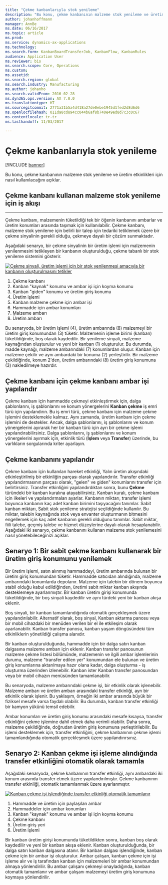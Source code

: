 ```yaml
---
title: "Çekme kanbanlarıyla stok yenileme"
description: "Bu konu, çekme kanbanının malzeme stok yenileme ve üretim etkinlikleri için nasıl kullanılacağını açıklar."
author: johanhoffmann
manager: AnnBe
ms.date: 06/16/2017
ms.topic: article
ms.prod: 
ms.service: dynamics-ax-applications
ms.technology: 
ms.search.form: KanbanBoardTransferJob, KanbanFlow, KanbanRules
audience: Application User
ms.reviewer: bis
ms.search.scope: Core, Operations
ms.custom: 
ms.assetid: 
ms.search.region: global
ms.search.industry: Manufacturing
ms.author: johanho
ms.search.validFrom: 2016-02-28
ms.dyn365.ops.version: AX 7.0.0
ms.translationtype: HT
ms.sourcegitcommit: 2771a31b5a4d418a27de0ebe1945d1fed2d8d6d6
ms.openlocfilehash: 011da8cd894cc044b6af8b740e49ed8d7c3c0c67
ms.contentlocale: tr-tr
ms.lasthandoff: 11/03/2017

---
```


# <a name="replenishment-with-withdrawal-kanbans"></a>Çekme kanbanlarıyla stok yenileme

[!INCLUDE [banner](../includes/banner.md)]

Bu konu, çekme kanbanının malzeme stok yenileme ve üretim etkinlikleri için nasıl kullanılacağını açıklar.

## <a name="workflow-for-material-replenishment-that-uses-the-withdrawal-kanban"></a>Çekme kanbanı kullanan malzeme stok yenileme için iş akışı
-------------------------------------------------------------------

Çekme kanbanı, malzemenin tüketildiği tek bir öğenin kanbanını ambarlar ve üretim konumları arasında taşımak için kullanılabilir. Çekme kanbanı, malzeme stok yenileme için belirli bir talep için tedariki tetiklemek üzere bir çekme sinyalinin gerekli olduğu, çekmeye dayalı bir çözüm sunmaktadır. 

Aşağıdaki senaryo, bir çekme sinyalinin bir üretim işlemi için malzemenin yenilenmesini tetikleyen bir kanbanın oluşturulduğu, çekme tabanlı bir stok yenileme sistemini gösterir. 

[![Çekme sinyali, üretim işlemi için bir stok yenilenmesi amacıyla bir kanbanın oluşturulmasını tetikler](./media/material-replenishment-with-withdrawal-kanban.png)](./media/material-replenishment-with-withdrawal-kanban.png)

1.  Çekme kanbanı
2.  Kanban "kaynak" konumu ve ambar işi için koyma konumu
3.  Kanban "giden" konumu ve üretim giriş konumu
4.  Üretim işlemi
5.  Kanban malzeme çekme için ambar işi
6.  Hammadde için ambar konumları
7.  Malzeme ambarı
8.  Üretim ambarı

Bu senaryoda, bir üretim işlemi (4), üretim ambarında (8) malzemeyi bir üretim giriş konumundan (3) tüketir. Malzemenin işleme birimi (kanban) tüketildiğinde, boş olarak kaydedilir. Bir yenileme sinyali, malzeme kaynağından oluşturulur ve yeni bir kanban (1) oluşturulur. Bu durumda, madde kaynağı, malzeme ambarındaki (7) konumlardan oluşur. Kanban için malzeme çekilir ve aynı ambardaki bir konuma (2) yerleştirilir. Bir malzeme çekildiğinde, konum 2'den, üretim ambarındaki (8) üretim giriş konumuna (3) nakledilmeye hazırdır.

## <a name="configure-warehouse-work-for-kanban-picking-for-the-withdrawal-kanban"></a>Çekme kanbanı için çekme kanbanı ambar işi yapılandır

Çekme kanbanı için hammadde çekmeyi etkinleştirmek için, dalga şablonlarını, iş şablonlarını ve konum yönergelerini **Kanban çekme** iş emri türü için yapılandırın. Bu iş emri türü, çekme kanbanı için malzeme çekme işlemini desteklemekle kalmaz. Aynı zamanda, üretim kanbanı için çekme işlemini de destekler. Ancak, dalga şablonlarını, iş şablonlarını ve konum yönergelerini ayırarak her bir kanban türü için ayrı bir çekme işlemi yapılandırabilirsiniz. Dalga şablonlarını, iş şablonlarını ve konum yönergelerini ayırmak için, etkinlik türü (**İşlem** veya **Transfer**) üzerinde, bu varlıkların sorgularında kriter ayarlayın.

## <a name="configure-the-withdrawal-kanban"></a>Çekme kanbanını yapılandır

Çekme kanbanı için kullanılan hareket etkinliği, Yalın üretim akışındaki etkinleştirilmiş bir etkinliğin parçası olarak yapılandırılır. Transfer etkinliği yapılandırmasının parçası olarak, "gelen" ve giden" konumlarını transfer için belirtirsiniz. Transfer etkinliğini yapılandırdıktan sonra, bunu **Çekme** türündeki bir kanban kuralına atayabilirsiniz. Kanban kuralı, çekme kanbanı için ilkeleri ve yapılandırmaları ayarlar. Kanbanın miktarı, transfer işlemi boyunca kanbanın kaç adet kanban birimini taşıyacağını tanımlar. Sabit kanban miktarı, Sabit stok yenileme stratejisi seçildiğinde kullanılır. Bu miktar, talebin kaynağında stok veya envanter oluşturmanın bitmesini engellemek için kaç adet kanbanın gerekli olduğunu tanımlar. Sabit miktar, fiili talebe, geçmiş talebe ve hizmet düzeylerine dayalı olarak hesaplanabilir. Aşağıdaki iki senaryo, çekme kanbanını kullanan malzeme stok yenilemesini nasıl yönetebileceğinizi açıklar.

## <a name="scenario-1-replenish-a-production-input-location-by-using-a-fixed-withdrawal-kanban"></a>Senaryo 1: Bir sabit çekme kanbanı kullanarak bir üretim giriş konumunu yenilemek

Bir üretim işlemi, satın alınmış hammaddeyi, üretim ambarında bulunan bir üretim giriş konumundan tüketir. Hammadde satıcıdan alındığında, malzeme ambarındaki konumlarda depolanır. Malzeme için talebin bir dönem boyunca stabil olduğu kabul edildiğinden, üretimi sabit miktar kanban akışında desteklemeye ayarlanmıştır. Bir kanban üretim girişi konumunda tüketildiğinde, bir boş sinyali kaydedilir ve aynı türdeki yeni bir kanban akışa eklenir. 

Boş sinyali, bir kanban tamamlandığında otomatik gerçekleşmek üzere yapılandırılabilir. Alternatif olarak, boş sinyal, Kanban aktarma panosu veya bir mobil cihazdaki bir menüden verilen bir el ile etkileşim olarak ayarlanabilir. Kanban transfer panosu, kanban yaşam döngüsündeki tüm etkinliklerin yönetildiği çalışma alanıdır. 

Bir kanban oluşturulduğunda, hammadde için bir dalga satırı kanban dalgasına malzeme ambarı için eklenir. Kanban transfer panosunun malzeme çekme listesi bölümünde, malzemenin ve ilgili ambar işlemlerinin durumu, malzeme "transfer edilen yer" konumundan ele bulunan ve üretim giriş konumlarına aktarılmaya hazır olana kadar, dalga oluşturma - iş oluşturma üzerinden izlenebilir. Kanban ister Kanban transfer panosundan veya bir mobil cihazın menüsünden tamamlanabilir. 

Bu senaryoda, malzeme ambarındaki çekme işi, bir etkinlik olarak işlenebilir. Malzeme ambarı ve üretim ambarı arasındaki transfer etkinliği, ayrı bir etkinlik olarak işlenir. Bu yaklaşım, örneğin iki ambar arasında büyük bir fiziksel mesafe varsa faydalı olabilir. Bu durumda, kanban transfer etkinliği bir kamyon yükünü temsil edebilir. 

Ambar konumları ve üretim giriş konumu arasındaki mesafe kısaysa, transfer etkinliğini çekme işlemine dahil etmek daha verimli olabilir. Daha sonra, malzeme çekildiğinde, doğrudan üretim giriş konumuna yerleştirilebilir. Bu işlemi desteklemek için, transfer etkinliğini, çekme kanbanının çekme işlemi tamamlandığında otomatik gerçekleşmek üzere yapılandırırsınız.

## <a name="scenario-2-automatically-complete-the-transfer-activity-when-kanban-picking-work-is-processed"></a>Senaryo 2: Kanban çekme işi işleme alındığında transfer etkinliğini otomatik olarak tamamla

Aşağıdaki senaryoda, çekme kanbanının transfer etkinliği, aynı ambardaki iki konum arasında transfer etmek üzere yapılandırılmıştır. Çekme kanbanının transfer etkinliği, otomatik tamamlanmak üzere ayarlanmıştır. 

[![Kanban çekme işi işlendiğinde transfer etkinliği otomatik tamamlanır](./media/transfer-activities-when-processing-kanban-picking.png)](./media/transfer-activities-when-processing-kanban-picking.png)

1.  Hammadde ve üretim için paylaşılan ambar
2.  Hammaddeler için ambar konumları
3.  Kanban "kaynak" konumu ve ambar işi için koyma konumu
4.  Çekme kanbanı
5.  Üretim giriş yeri
6.  Üretim işlemi

Bir kanban üretim girişi konumunda tüketildikten sonra, kanban boş olarak kaydedilir ve yeni bir kanban akışa eklenir. Kanban oluşturulduğunda, bir dalga satırı kanban dalgasına atanır. Bir kanban dalgası işlendiğinde, kanban çekme için bir ambar işi oluşturulur. Ambar çalışan, kanban çekme için işi işleme alır ve iş tarafından kanban için malzemeleri bir ambar konumundan almaya yönlendirilir. Bu ambar çalışanı çekmeyi onayladığında, kanban otomatik tamamlanır ve ambar çalışanı malzemeyi üretim giriş konumuna koymaya yönlendirilir.


